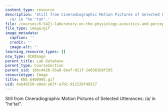 ```yaml
---
content_type: resource
description: 'Still from Cineradiographic Motion Pictures of Selected Utterances:
  /a/ in "he''tat".'
file: /courses/6-542j-laboratory-on-the-physiology-acoustics-and-perception-of-speech-fall-2005/4eb40150a0eda63fa7b191212bf49217_KNS_6400995.gif
file_type: image/gif
image_metadata:
  caption: ''
  credit: ''
  image-alt: ''
learning_resource_types: []
ocw_type: OCWImage
parent_title: Lab Database
parent_type: CourseSection
parent_uid: 10bc4420-56a8-8eaf-011f-1e0381b8f295
resourcetype: Image
title: KNS_6400995.gif
uid: 4eb40150-a0ed-a63f-a7b1-91212bf49217
---
```

Still from Cineradiographic Motion Pictures of Selected Utterances: /a/ in "he'tat".

